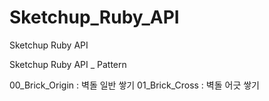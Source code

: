 # Sketchup_Ruby_API
Sketchup Ruby API

Sketchup Ruby API _ Pattern

00_Brick_Origin : 벽돌 일반 쌓기
01_Brick_Cross  : 벽돌 어긋 쌓기
